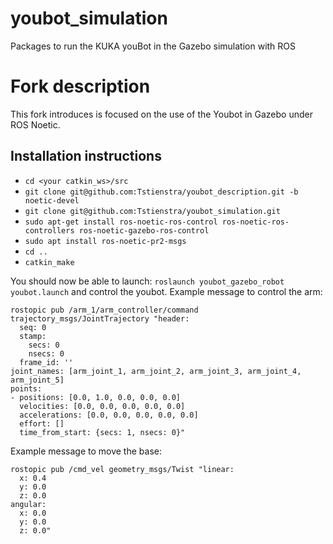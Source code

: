 youbot_simulation
=================

Packages to run the KUKA youBot in the Gazebo simulation with ROS

# Fork description
This fork introduces is focused on the use of the Youbot in Gazebo under ROS Noetic.
## Installation instructions
- `cd <your catkin_ws>/src`
- `git clone git@github.com:Tstienstra/youbot_description.git -b noetic-devel`
- `git clone git@github.com:Tstienstra/youbot_simulation.git`
- `sudo apt-get install ros-noetic-ros-control ros-noetic-ros-controllers ros-noetic-gazebo-ros-control`
- `sudo apt install ros-noetic-pr2-msgs`
- `cd ..`
- `catkin_make`

You should now be able to launch: `roslaunch youbot_gazebo_robot youbot.launch` and control the youbot. Example message to control the arm:
```
rostopic pub /arm_1/arm_controller/command trajectory_msgs/JointTrajectory "header:
  seq: 0
  stamp:
    secs: 0
    nsecs: 0
  frame_id: ''
joint_names: [arm_joint_1, arm_joint_2, arm_joint_3, arm_joint_4, arm_joint_5]
points:
- positions: [0.0, 1.0, 0.0, 0.0, 0.0]
  velocities: [0.0, 0.0, 0.0, 0.0, 0.0]
  accelerations: [0.0, 0.0, 0.0, 0.0, 0.0]
  effort: []
  time_from_start: {secs: 1, nsecs: 0}"
```
Example message to move the base:
```
rostopic pub /cmd_vel geometry_msgs/Twist "linear:
  x: 0.4
  y: 0.0
  z: 0.0
angular:
  x: 0.0
  y: 0.0
  z: 0.0"
```